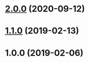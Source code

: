 # [2.0.0](https://github.com/didilinkin/elf-taro-cli/compare/v1.1.0...v2.0.0) (2020-09-12)



# [1.1.0](https://github.com/didilinkin/elf-taro-cli/compare/v1.0.0...v1.1.0) (2019-02-13)



# 1.0.0 (2019-02-06)



